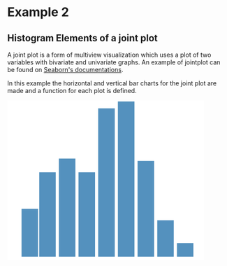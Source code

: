 # Example 2
## Histogram Elements of a joint plot 
A joint plot is a form of multiview visualization which uses a plot of two variables with bivariate and univariate graphs. An example of jointplot can be found on [Seaborn's documentations](https://seaborn.pydata.org/generated/seaborn.jointplot.html).

In this example the horizontal and vertical bar charts for the joint plot are made and a function for each plot is defined.

<img src="../images/Example2.png" width=450px>
